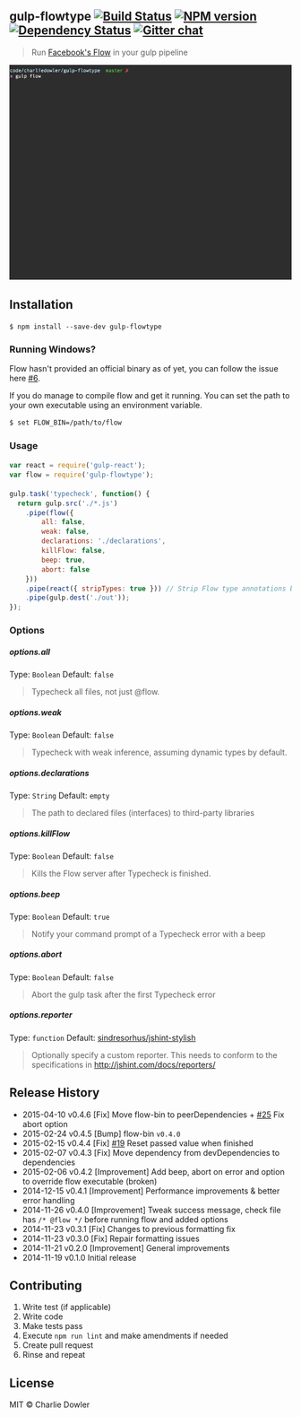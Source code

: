 ## gulp-flowtype [![Build Status][travis-image]][travis-url] [![NPM version][npm-image]][npm-url] [![Dependency Status][depstat-image]][depstat-url] [![Gitter chat][gitter-image]][gitter-url]

> Run [Facebook's Flow](http://flowtype.org/) in your gulp pipeline

![gulp-flowtype example](screencap.gif)

## Installation
```shell
$ npm install --save-dev gulp-flowtype
```

### Running Windows?

Flow hasn't provided an official binary as of yet, you can follow the issue here [#6](https://github.com/facebook/flow/issues/6).

If you do manage to compile flow and get it running. You can set the path to your own executable using an environment variable.

``` sh
$ set FLOW_BIN=/path/to/flow
```

### Usage

```js
var react = require('gulp-react');
var flow = require('gulp-flowtype');

gulp.task('typecheck', function() {
  return gulp.src('./*.js')
    .pipe(flow({
        all: false,
        weak: false,
        declarations: './declarations',
        killFlow: false,
        beep: true,
        abort: false
    }))
    .pipe(react({ stripTypes: true })) // Strip Flow type annotations before compiling
    .pipe(gulp.dest('./out'));
});
```

### Options

##### options.all
Type: `Boolean`
Default: `false`
>Typecheck all files, not just @flow.

##### options.weak
Type: `Boolean`
Default: `false`
>Typecheck with weak inference, assuming dynamic types by default.

##### options.declarations
Type: `String`
Default: `empty`
>The path to declared files (interfaces) to third-party libraries

##### options.killFlow
Type: `Boolean`
Default: `false`
>Kills the Flow server after Typecheck is finished.

##### options.beep
Type: `Boolean`
Default: `true`
>Notify your command prompt of a Typecheck error with a beep

##### options.abort
Type: `Boolean`
Default: `false`
>Abort the gulp task after the first Typecheck error

##### options.reporter
Type: `function`
Default: [sindresorhus/jshint-stylish](https://github.com/sindresorhus/jshint-stylish)
>Optionally specify a custom reporter.  This needs to conform to the specifications in http://jshint.com/docs/reporters/

## Release History
 * 2015-04-10    v0.4.6    [Fix] Move flow-bin to peerDependencies + [#25](https://github.com/charliedowler/gulp-flowtype/issues/25) Fix abort option
 * 2015-02-24    v0.4.5    [Bump] flow-bin `v0.4.0`
 * 2015-02-15    v0.4.4    [Fix] [#19](https://github.com/charliedowler/gulp-flowtype/issues/19) Reset passed value when finished
 * 2015-02-07    v0.4.3    [Fix] Move dependency from devDependencies to dependencies
 * 2015-02-06    v0.4.2    [Improvement] Add beep, abort on error and option to override flow executable (broken)
 * 2014-12-15    v0.4.1    [Improvement] Performance improvements & better error handling
 * 2014-11-26    v0.4.0    [Improvement] Tweak success message, check file has `/* @flow */` before running flow and added options
 * 2014-11-23    v0.3.1    [Fix] Changes to previous formatting fix
 * 2014-11-23    v0.3.0    [Fix] Repair formatting issues
 * 2014-11-21    v0.2.0    [Improvement] General improvements
 * 2014-11-19    v0.1.0    Initial release

## Contributing
1. Write test (if applicable)
2. Write code
3. Make tests pass
4. Execute `npm run lint` and make amendments if needed
5. Create pull request
6. Rinse and repeat

## License

MIT © Charlie Dowler

[travis-url]: http://travis-ci.org/charliedowler/gulp-flowtype
[travis-image]: https://secure.travis-ci.org/charliedowler/gulp-flowtype.png?branch=master

[npm-url]: https://npmjs.org/package/gulp-flowtype
[npm-image]: https://badge.fury.io/js/gulp-flowtype.png

[travis-url]: http://travis-ci.org/charliedowler/gulp-flowtype
[travis-image]: https://secure.travis-ci.org/charliedowler/gulp-flowtype.png?branch=master

[depstat-url]: https://david-dm.org/charliedowler/gulp-flowtype
[depstat-image]: https://david-dm.org/charliedowler/gulp-flowtype.png

[gitter-url]: https://gitter.im/charliedowler/gulp-flowtype
[gitter-image]: https://badges.gitter.im/gitterHQ/gitter.png
